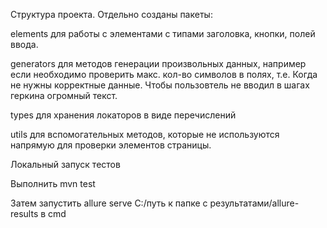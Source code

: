 Структура проекта.
Отдельно созданы пакеты:

elements для работы с элементами с типами заголовка, кнопки, полей ввода.

generators для методов генерации произвольных данных, например если необходимо проверить макс. кол-во символов в полях, т.е. Когда не нужны корректные данные. Чтобы пользовтель не вводил в шагах геркина огромный текст.

types для хранения локаторов в виде перечислений

utils для вспомогательных методов, которые не используются напрямую для проверки элементов страницы.


Локальный запуск тестов

Выполнить mvn test

Затем запустить allure serve C:/путь к папке с результатами/allure-results в cmd

